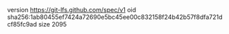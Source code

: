 version https://git-lfs.github.com/spec/v1
oid sha256:1ab80455ef7424a72690e5bc45ee00c832158f24b42b57f8dfa721dcf85fc9ad
size 2095
